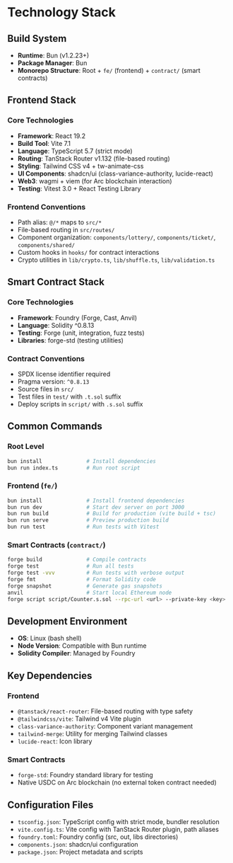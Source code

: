 # Technology Stack

## Build System

- **Runtime**: Bun (v1.2.23+)
- **Package Manager**: Bun
- **Monorepo Structure**: Root + `fe/` (frontend) + `contract/` (smart contracts)

## Frontend Stack

### Core Technologies

- **Framework**: React 19.2
- **Build Tool**: Vite 7.1
- **Language**: TypeScript 5.7 (strict mode)
- **Routing**: TanStack Router v1.132 (file-based routing)
- **Styling**: Tailwind CSS v4 + tw-animate-css
- **UI Components**: shadcn/ui (class-variance-authority, lucide-react)
- **Web3**: wagmi + viem (for Arc blockchain interaction)
- **Testing**: Vitest 3.0 + React Testing Library

### Frontend Conventions

- Path alias: `@/*` maps to `src/*`
- File-based routing in `src/routes/`
- Component organization: `components/lottery/`, `components/ticket/`, `components/shared/`
- Custom hooks in `hooks/` for contract interactions
- Crypto utilities in `lib/crypto.ts`, `lib/shuffle.ts`, `lib/validation.ts`

## Smart Contract Stack

### Core Technologies

- **Framework**: Foundry (Forge, Cast, Anvil)
- **Language**: Solidity ^0.8.13
- **Testing**: Forge (unit, integration, fuzz tests)
- **Libraries**: forge-std (testing utilities)

### Contract Conventions

- SPDX license identifier required
- Pragma version: `^0.8.13`
- Source files in `src/`
- Test files in `test/` with `.t.sol` suffix
- Deploy scripts in `script/` with `.s.sol` suffix

## Common Commands

### Root Level

```bash
bun install              # Install dependencies
bun run index.ts         # Run root script
```

### Frontend (`fe/`)

```bash
bun install              # Install frontend dependencies
bun run dev              # Start dev server on port 3000
bun run build            # Build for production (vite build + tsc)
bun run serve            # Preview production build
bun run test             # Run tests with Vitest
```

### Smart Contracts (`contract/`)

```bash
forge build              # Compile contracts
forge test               # Run all tests
forge test -vvv          # Run tests with verbose output
forge fmt                # Format Solidity code
forge snapshot           # Generate gas snapshots
anvil                    # Start local Ethereum node
forge script script/Counter.s.sol --rpc-url <url> --private-key <key>  # Deploy
```

## Development Environment

- **OS**: Linux (bash shell)
- **Node Version**: Compatible with Bun runtime
- **Solidity Compiler**: Managed by Foundry

## Key Dependencies

### Frontend

- `@tanstack/react-router`: File-based routing with type safety
- `@tailwindcss/vite`: Tailwind v4 Vite plugin
- `class-variance-authority`: Component variant management
- `tailwind-merge`: Utility for merging Tailwind classes
- `lucide-react`: Icon library

### Smart Contracts

- `forge-std`: Foundry standard library for testing
- Native USDC on Arc blockchain (no external token contract needed)

## Configuration Files

- `tsconfig.json`: TypeScript config with strict mode, bundler resolution
- `vite.config.ts`: Vite config with TanStack Router plugin, path aliases
- `foundry.toml`: Foundry config (src, out, libs directories)
- `components.json`: shadcn/ui configuration
- `package.json`: Project metadata and scripts
